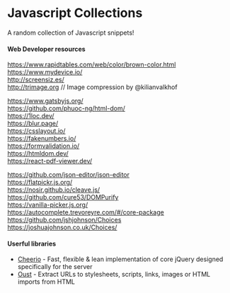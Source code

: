 # Javascript Collections

A random collection of Javascript snippets!

#### Web Developer resources
https://www.rapidtables.com/web/color/brown-color.html  
https://www.mydevice.io/  
http://screensiz.es/  
http://trimage.org	// Image compression by @kilianvalkhof  
  
https://www.gatsbyjs.org/  
https://github.com/phuoc-ng/html-dom/  
https://1loc.dev/  
https://blur.page/  
https://csslayout.io/  
https://fakenumbers.io/  
https://formvalidation.io/  
https://htmldom.dev/  
https://react-pdf-viewer.dev/  

https://github.com/json-editor/json-editor  
https://flatpickr.js.org/  
https://nosir.github.io/cleave.js/  
https://github.com/cure53/DOMPurify  
https://vanilla-picker.js.org/  
https://autocomplete.trevoreyre.com/#/core-package  
https://github.com/jshjohnson/Choices  
https://joshuajohnson.co.uk/Choices/  

#### Userful libraries
 - [Cheerio](https://www.npmjs.com/package/cheerio) - 
Fast, flexible & lean implementation of core jQuery designed specifically for the server
 - [Oust](https://github.com/addyosmani/oust) - 
Extract URLs to stylesheets, scripts, links, images or HTML imports from HTML
